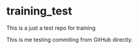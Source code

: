# training_test
This is a just a test repo for training

This is me testing commiting from GitHub directly.
